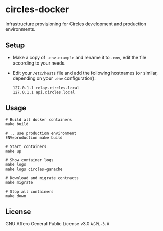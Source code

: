 # circles-docker

Infrastructure provisioning for Circles development and production environments.

## Setup

* Make a copy of `.env.example` and rename it to `.env`, edit the file according to your needs.

* Edit your `/etc/hosts` file and add the following hostnames (or similar, depending on your `.env` configuration):

    ```
    127.0.1.1 relay.circles.local
    127.0.1.1 api.circles.local
    ```

## Usage

```
# Build all docker containers
make build

# .. use production environment
ENV=production make build

# Start containers
make up

# Show container logs
make logs
make logs circles-ganache

# Download and migrate contracts
make migrate

# Stop all containers
make down
```

## License

GNU Affero General Public License v3.0 `AGPL-3.0`
